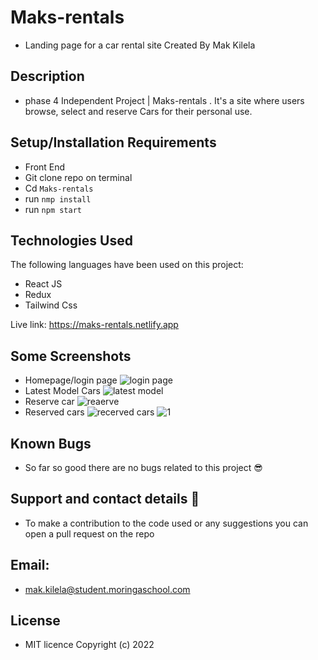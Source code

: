 # Maks-rentals

* Landing page for a car rental site
Created By Mak Kilela 

## Description
* phase 4 Independent Project | Maks-rentals . It's a site where users browse, select and reserve Cars for their personal use.

## Setup/Installation Requirements

  * Front End
* Git clone repo on terminal
* Cd ```Maks-rentals```
* run ```nmp install```
* run ```npm start```


## Technologies Used
The following languages have been used on this project:

* React JS
* Redux
* Tailwind Css


Live link: https://maks-rentals.netlify.app

## Some Screenshots
* Homepage/login page
![login page](https://user-images.githubusercontent.com/83606182/206184765-b65d3d27-c722-4d1d-a461-54a2222cf3b6.png)
* Latest Model Cars
![latest model](https://user-images.githubusercontent.com/83606182/206185210-7a83e214-af9f-4add-a399-a78461baeef3.png)
* Reserve car
![reaerve](https://user-images.githubusercontent.com/83606182/206185379-1443149f-980d-4146-9c09-ed044950e35a.png)
* Reserved cars
![recerved cars](https://user-images.githubusercontent.com/83606182/206185517-5c083881-db73-4480-bdb3-4adc9b684782.png)
![1](https://user-images.githubusercontent.com/83606182/206185658-7241af3e-4dd1-4f20-8087-aec33e8292af.png)

## Known Bugs
* So far so good there are no bugs related to this project 😎

## Support and contact details 🙂
* To make a contribution to the code used or any suggestions you can open a pull request on the repo

## Email:
* mak.kilela@student.moringaschool.com

## License
* MIT licence Copyright (c) 2022 
